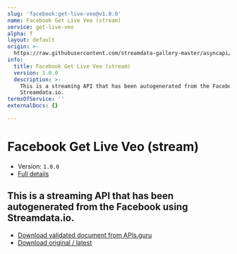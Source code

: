 ```yaml
---
slug: 'facebook:get-live-veo@v1.0.0'
name: Facebook Get Live Veo (stream)
service: get-live-veo
alpha: f
layout: default
origin: >-
  https://raw.githubusercontent.com/streamdata-gallery-master/asyncapi/master/_listings/facebook/facebook-get-live-veo-stream-async.md
info:
  title: Facebook Get Live Veo (stream)
  version: 1.0.0
  description: >-
    This is a streaming API that has been autogenerated from the Facebook using
    Streamdata.io.
termsOfService: ''
externalDocs: {}

---
```

# Facebook Get Live Veo (stream)

* Version: `1.0.0`
* [Full details](../html/facebook:get-live-veo@v1.0.0.html)



## This is a streaming API that has been autogenerated from the Facebook using Streamdata.io.



* [Download validated document from APIs.guru](https://raw.githubusercontent.com/APIs-guru/asyncapi-directory/master/docs/APIs/facebook%3Aget-live-veo%40v1.0.0.yaml)
* [Download original / latest](https://raw.githubusercontent.com/streamdata-gallery-master/asyncapi/master/_listings/facebook/facebook-get-live-veo-stream-async.md)

<script type="application/ld+json">
{
  "@context": "http://schema.org/",
  "@type": "WebAPI",
  "description": "This is a streaming API that has been autogenerated from the Facebook using Streamdata.io.",
  "documentation": "",

  "name": "Facebook Get Live Veo (stream)"
}
</script>
